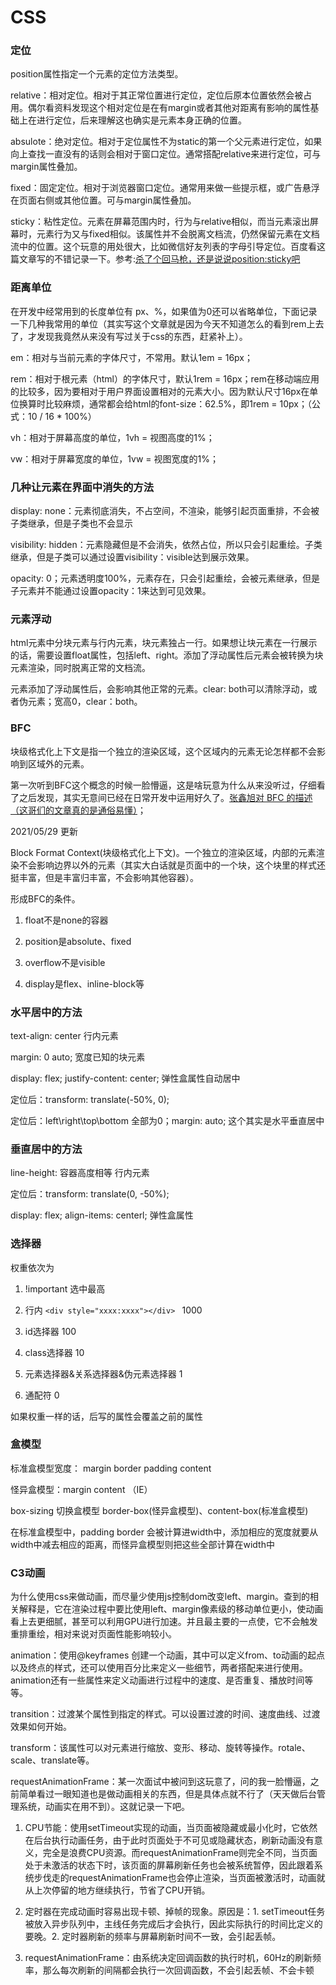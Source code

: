 # CSS

### 定位

position属性指定一个元素的定位方法类型。

relative：相对定位。相对于其正常位置进行定位，定位后原本位置依然会被占用。偶尔看资料发现这个相对定位是在有margin或者其他对距离有影响的属性基础上在进行定位，后来理解这也确实是元素本身正确的位置。

absulote：绝对定位。相对于定位属性不为static的第一个父元素进行定位，如果向上查找一直没有的话则会相对于窗口定位。通常搭配relative来进行定位，可与margin属性叠加。

fixed：固定定位。相对于浏览器窗口定位。通常用来做一些提示框，或广告悬浮在页面右侧或其他位置。可与margin属性叠加。

sticky：粘性定位。元素在屏幕范围内时，行为与relative相似，而当元素滚出屏幕时，元素行为又与fixed相似。该属性并不会脱离文档流，仍然保留元素在文档流中的位置。这个玩意的用处很大，比如微信好友列表的字母引导定位。百度看这篇文章写的不错记录一下。参考:[杀了个回马枪，还是说说position:sticky吧](https://www.zhangxinxu.com/wordpress/2018/12/css-position-sticky/comment-page-2/#comment-406173)

### 距离单位

在开发中经常用到的长度单位有 px、%，如果值为0还可以省略单位，下面记录一下几种我常用的单位（其实写这个文章就是因为今天不知道怎么的看到rem上去了，才发现我竟然从来没有写过关于css的东西，赶紧补上）。

em：相对与当前元素的字体尺寸，不常用。默认1em = 16px；

rem：相对于根元素（html）的字体尺寸，默认1rem = 16px；rem在移动端应用的比较多，因为要相对于用户界面设置相对的元素大小。因为默认尺寸16px在单位换算时比较麻烦，通常都会给html的font-size：62.5%，即1rem = 10px；（公式：10 / 16 * 100%）

vh：相对于屏幕高度的单位，1vh = 视图高度的1%；

vw：相对于屏幕宽度的单位，1vw = 视图宽度的1%；

### 几种让元素在界面中消失的方法

display: none：元素彻底消失，不占空间，不渲染，能够引起页面重排，不会被子类继承，但是子类也不会显示

visibility: hidden：元素隐藏但是不会消失，依然占位，所以只会引起重绘。子类继承，但是子类可以通过设置visibility：visible达到展示效果。

opacity: 0；元素透明度100%，元素存在，只会引起重绘，会被元素继承，但是子元素并不能通过设置opacity：1来达到可见效果。

### 元素浮动

html元素中分块元素与行内元素，块元素独占一行。如果想让块元素在一行展示的话，需要设置float属性，包括left、right。添加了浮动属性后元素会被转换为块元素渲染，同时脱离正常的文档流。

元素添加了浮动属性后，会影响其他正常的元素。clear: both可以清除浮动，或者伪元素；宽高0，clear：both。

### BFC

块级格式化上下文是指一个独立的渲染区域，这个区域内的元素无论怎样都不会影响到区域外的元素。

第一次听到BFC这个概念的时候一脸懵逼，这是啥玩意为什么从来没听过，仔细看了之后发现，其实无意间已经在日常开发中运用好久了。[张鑫旭对 BFC 的描述（这哥们的文章真的是通俗易懂）](https://www.zhangxinxu.com/wordpress/2015/02/css-deep-understand-flow-bfc-column-two-auto-layout/)；

2021/05/29 更新

Block Format Context(块级格式化上下文)。一个独立的渲染区域，内部的元素渲染不会影响边界以外的元素（其实大白话就是页面中的一个块，这个块里的样式还挺丰富，但是丰富归丰富，不会影响其他容器）。

形成BFC的条件。

1. float不是none的容器

2. position是absolute、fixed

3. overflow不是visible

4. display是flex、inline-block等

### 水平居中的方法

text-align: center 行内元素

margin: 0 auto; 宽度已知的块元素

display: flex; justify-content: center; 弹性盒属性自动居中

定位后：transform: translate(-50%, 0);

定位后：left\right\top\bottom 全部为0；margin: auto; 这个其实是水平垂直居中

### 垂直居中的方法

line-height: 容器高度相等 行内元素

定位后：transform: translate(0, -50%);

display: flex; align-items: centerl; 弹性盒属性

### 选择器

权重依次为

1. !important 选中最高

2. 行内 `<div style="xxxx:xxxx"></div> ` 1000

3. id选择器 100

4. class选择器 10

5. 元素选择器&关系选择器&伪元素选择器 1

6. 通配符 0

如果权重一样的话，后写的属性会覆盖之前的属性

### 盒模型

标准盒模型宽度： margin border padding content

怪异盒模型：margin content （IE）

box-sizing 切换盒模型 border-box(怪异盒模型)、content-box(标准盒模型)

在标准盒模型中，padding border 会被计算进width中，添加相应的宽度就要从width中减去相应的距离，而怪异盒模型则把这些全部计算在width中

### C3动画

为什么使用css来做动画，而尽量少使用js控制dom改变left、margin。查到的相关解释是，它在渲染过程中要比使用left、margin像素级的移动单位更小，使动画看上去更细腻，甚至可以利用GPU进行加速。并且最主要的一点使，它不会触发重排重绘，相对来说对页面性能影响较小。

animation：使用@keyframes 创建一个动画，其中可以定义from、to动画的起点以及终点的样式，还可以使用百分比来定义一些细节，两者搭配来进行使用。animation还有一些属性来定义动画进行过程中的速度、是否重复、播放时间等等。

transition：过渡某个属性到指定的样式。可以设置过渡的时间、速度曲线、过渡效果如何开始。

transform：该属性可以对元素进行缩放、变形、移动、旋转等操作。rotale、scale、translate等。

requestAnimationFrame：某一次面试中被问到这玩意了，问的我一脸懵逼，之前简单看过一眼知道也是做动画相关的东西，但是具体点就不行了（天天做后台管理系统，动画实在用不到）。这就记录一下吧。

1. CPU节能：使用setTimeout实现的动画，当页面被隐藏或最小化时，它依然在后台执行动画任务，由于此时页面处于不可见或隐藏状态，刷新动画没有意义，完全是浪费CPU资源。而requestAnimationFrame则完全不同，当页面处于未激活的状态下时，该页面的屏幕刷新任务也会被系统暂停，因此跟着系统步伐走的requestAnimationFrame也会停止渲染，当页面被激活时，动画就从上次停留的地方继续执行，节省了CPU开销。

2. 定时器在完成动画时容易出现卡顿、掉帧的现象。原因是：1. setTimeout任务被放入异步队列中，主线任务完成后才会执行，因此实际执行的时间比定义的要晚。2. 定时器刷新的频率与屏幕刷新时间不一致，会引起丢帧。

3. requestAnimationFrame：由系统决定回调函数的执行时机，60Hz的刷新频率，那么每次刷新的间隔都会执行一次回调函数，不会引起丢帧、不会卡顿